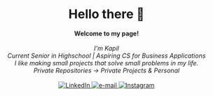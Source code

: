 <h1 align="center">Hello there 👋</h1>
<p align="center">
    <b>Welcome to my page!</b><br><br>
    <i>
        I'm Kapil<br>
        Current Senior in Highschool | Aspiring CS for Business Applications<br>
        I like making small projects that solve small problems in my life.<br>
        Private Repositories &#8594; Private Projects & Personal<br>
    </i><br>
    <a href="https://www.linkedin.com/in/kapiltaspa">
        <img src="https://img.shields.io/badge/LinkedIn-0077B5?style=for-the-badge&logo=linkedin&logoColor=white" alt="LinkedIn">
    </a>
    <a href="mailto:kapiltaspa@gmail.com">
        <img src="https://img.shields.io/badge/Gmail-D14836?style=for-the-badge&logo=gmail&logoColor=white" alt="e-mail">
    </a>
    <a href="https://www.instagram.com/kapiltaspa_">
        <img src="https://img.shields.io/badge/Instagram-E4405F?style=for-the-badge&logo=instagram&logoColor=white" alt="Instagram">
    </a>

</p>
